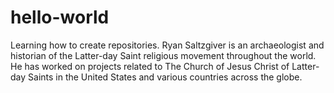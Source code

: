 # hello-world
Learning how to create repositories.
Ryan Saltzgiver is an archaeologist and historian of the Latter-day Saint religious movement throughout the world. He has worked on projects related to The Church of Jesus Christ of Latter-day Saints in the United States and various countries across the globe.
